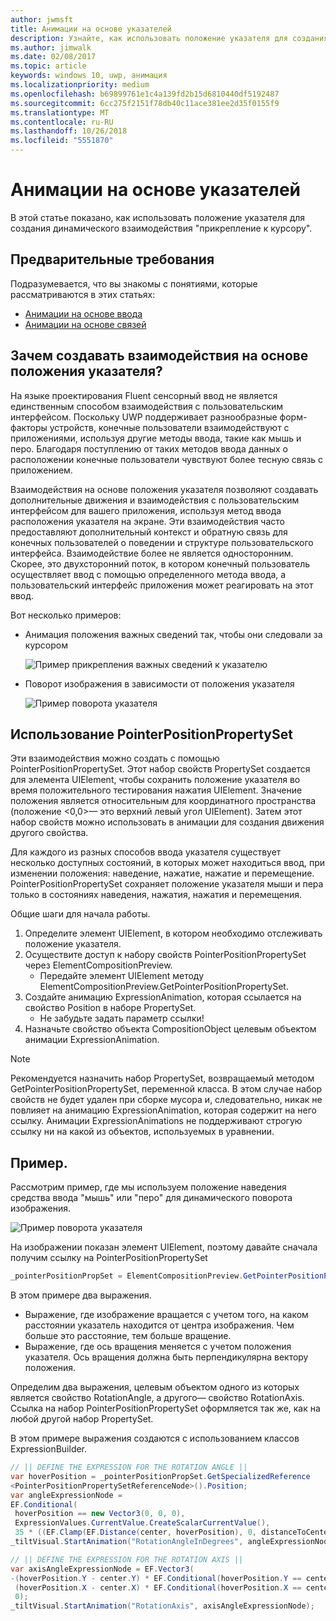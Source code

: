 ```yaml
---
author: jwmsft
title: Анимации на основе указателей
description: Узнайте, как использовать положение указателя для создания динамического взаимодействия "прикрепление к курсору".
ms.author: jimwalk
ms.date: 02/08/2017
ms.topic: article
keywords: windows 10, uwp, анимация
ms.localizationpriority: medium
ms.openlocfilehash: b69899761e1c4a139fd2b15d6810440df5192487
ms.sourcegitcommit: 6cc275f2151f78db40c11ace381ee2d35f0155f9
ms.translationtype: MT
ms.contentlocale: ru-RU
ms.lasthandoff: 10/26/2018
ms.locfileid: "5551870"
---
```

# <a name="pointer-based-animations"></a>Анимации на основе указателей

В этой статье показано, как использовать положение указателя для создания динамического взаимодействия "прикрепление к курсору".

## <a name="prerequisites"></a>Предварительные требования

Подразумевается, что вы знакомы с понятиями, которые рассматриваются в этих статьях:

- [Анимации на основе ввода](input-driven-animations.md)
- [Анимации на основе связей](relation-animations.md)

## <a name="why-create-pointer-position-driven-experiences"></a>Зачем создавать взаимодействия на основе положения указателя?

На языке проектирования Fluent сенсорный ввод не является единственным способом взаимодействия с пользовательским интерфейсом. Поскольку UWP поддерживает разнообразные форм-факторы устройств, конечные пользователи взаимодействуют с приложениями, используя другие методы ввода, такие как мышь и перо. Благодаря поступлению от таких методов ввода данных о расположении конечные пользователи чувствуют более тесную связь с приложением.

Взаимодействия на основе положения указателя позволяют создавать дополнительные движения и взаимодействия с пользовательским интерфейсом для вашего приложения, используя метод ввода расположения указателя на экране. Эти взаимодействия часто предоставляют дополнительный контекст и обратную связь для конечных пользователей о поведении и структуре пользовательского интерфейса. Взаимодействие более не является односторонним. Скорее, это двухсторонний поток, в котором конечный пользователь осуществляет ввод с помощью определенного метода ввода, а пользовательский интерфейс приложения может реагировать на этот ввод.

Вот несколько примеров:

- Анимация положения важных сведений так, чтобы они следовали за курсором

    ![Пример прикрепления важных сведений к указателю](images/animation/spotlight-reveal.gif)

- Поворот изображения в зависимости от положения указателя

    ![Пример поворота указателя](images/animation/pointer-rotate.gif)

## <a name="using-pointerpositionpropertyset"></a>Использование PointerPositionPropertySet

Эти взаимодействия можно создать с помощью PointerPositionPropertySet. Этот набор свойств PropertySet создается для элемента UIElement, чтобы сохранить положение указателя во время положительного тестирования нажатия UIElement. Значение положения является относительным для координатного пространства (положение <0,0>— это верхний левый угол UIElement). Затем этот набор свойств можно использовать в анимации для создания движения другого свойства.

Для каждого из разных способов ввода указателя существует несколько доступных состояний, в которых может находиться ввод, при изменении положения: наведение, нажатие, нажатие и перемещение. PointerPositionPropertySet сохраняет положение указателя мыши и пера только в состояниях наведения, нажатия, нажатия и перемещения.

Общие шаги для начала работы.

1. Определите элемент UIElement, в котором необходимо отслеживать положение указателя.
1. Осуществите доступ к набору свойств PointerPositionPropertySet через ElementCompositionPreview.
    - Передайте элемент UIElement методу ElementCompositionPreview.GetPointerPositionPropertySet.
1. Создайте анимацию ExpressionAnimation, которая ссылается на свойство Position в наборе PropertySet.
    - Не забудьте задать параметр ссылки!
1. Назначьте свойство объекта CompositionObject целевым объектом анимации ExpressionAnimation.

> [!NOTE]
> Рекомендуется назначить набор PropertySet, возвращаемый методом GetPointerPositionPropertySet, переменной класса. В этом случае набор свойств не будет удален при сборке мусора и, следовательно, никак не повлияет на анимацию ExpressionAnimation, которая содержит на него ссылку. Анимации ExpressionAnimations не поддерживают строгую ссылку ни на какой из объектов, используемых в уравнении.

## <a name="example"></a>Пример.

Рассмотрим пример, где мы используем положение наведения средства ввода "мышь" или "перо" для динамического поворота изображения.

![Пример поворота указателя](images/animation/pointer-rotate.gif)

На изображении показан элемент UIElement, поэтому давайте сначала получим ссылку на PointerPositionPropertySet

```csharp
_pointerPositionPropSet = ElementCompositionPreview.GetPointerPositionPropertySet(UIElement element);
```

В этом примере два выражения.

- Выражение, где изображение вращается с учетом того, на каком расстоянии указатель находится от центра изображения. Чем больше это расстояние, тем больше вращение.
- Выражение, где ось вращения меняется с учетом положения указателя. Ось вращения должна быть перпендикулярна вектору положения.

Определим два выражения, целевым объектом одного из которых является свойство RotationAngle, а другого— свойство RotationAxis. Ссылка на набор PointerPositionPropertySet оформляется так же, как на любой другой набор PropertySet.

В этом примере выражения создаются с использованием классов ExpressionBuilder.

```csharp
// || DEFINE THE EXPRESSION FOR THE ROTATION ANGLE ||
var hoverPosition = _pointerPositionPropSet.GetSpecializedReference
<PointerPositionPropertySetReferenceNode>().Position;
var angleExpressionNode =
EF.Conditional(
 hoverPosition == new Vector3(0, 0, 0),
 ExpressionValues.CurrentValue.CreateScalarCurrentValue(),
 35 * ((EF.Clamp(EF.Distance(center, hoverPosition), 0, distanceToCenter) % distanceToCenter) / distanceToCenter));
_tiltVisual.StartAnimation("RotationAngleInDegrees", angleExpressionNode);

// || DEFINE THE EXPRESSION FOR THE ROTATION AXIS ||
var axisAngleExpressionNode = EF.Vector3(
-(hoverPosition.Y - center.Y) * EF.Conditional(hoverPosition.Y == center.Y, 0, 1),
 (hoverPosition.X - center.X) * EF.Conditional(hoverPosition.X == center.X, 0, 1),
 0);
_tiltVisual.StartAnimation("RotationAxis", axisAngleExpressionNode);
```
